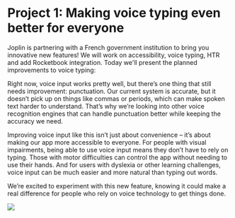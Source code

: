 # Project 1: Making voice typing even better for everyone

Joplin is partnering with a French government institution to bring you innovative new features! We will work on accessibility, voice typing, HTR and add Rocketbook integration. Today we'll present the planned improvements to voice typing:

Right now, voice input works pretty well, but there’s one thing that still needs improvement: punctuation. Our current system is accurate, but it doesn’t pick up on things like commas or periods, which can make spoken text harder to understand. That’s why we’re looking into other voice recognition engines that can handle punctuation better while keeping the accuracy we need.

Improving voice input like this isn’t just about convenience – it’s about making our app more accessible to everyone. For people with visual impairments, being able to use voice input means they don’t have to rely on typing. Those with motor difficulties can control the app without needing to use their hands. And for users with dyslexia or other learning challenges, voice input can be much easier and more natural than typing out words.

We’re excited to experiment with this new feature, knowing it could make a real difference for people who rely on voice technology to get things done.

![](https://raw.githubusercontent.com/laurent22/joplin/dev/Assets/WebsiteAssets/images/news/20241128-voice-typing.jpg)